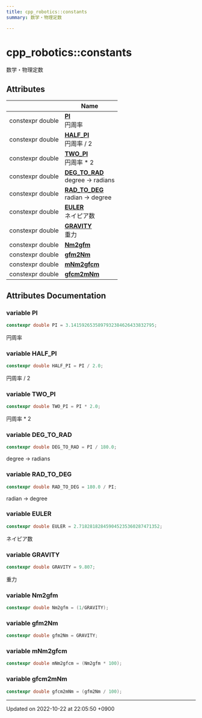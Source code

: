 ```yaml
---
title: cpp_robotics::constants
summary: 数学・物理定数 

---
```


# cpp_robotics::constants

数学・物理定数 

## Attributes

|                | Name           |
| -------------- | -------------- |
| constexpr double | **[PI](/cpp_robotics/doxybook/Namespaces/namespacecpp__robotics_1_1constants/#variable-pi)** <br>円周率  |
| constexpr double | **[HALF_PI](/cpp_robotics/doxybook/Namespaces/namespacecpp__robotics_1_1constants/#variable-half-pi)** <br>円周率 / 2  |
| constexpr double | **[TWO_PI](/cpp_robotics/doxybook/Namespaces/namespacecpp__robotics_1_1constants/#variable-two-pi)** <br>円周率 * 2  |
| constexpr double | **[DEG_TO_RAD](/cpp_robotics/doxybook/Namespaces/namespacecpp__robotics_1_1constants/#variable-deg-to-rad)** <br>degree -> radians  |
| constexpr double | **[RAD_TO_DEG](/cpp_robotics/doxybook/Namespaces/namespacecpp__robotics_1_1constants/#variable-rad-to-deg)** <br>radian -> degree  |
| constexpr double | **[EULER](/cpp_robotics/doxybook/Namespaces/namespacecpp__robotics_1_1constants/#variable-euler)** <br>ネイピア数  |
| constexpr double | **[GRAVITY](/cpp_robotics/doxybook/Namespaces/namespacecpp__robotics_1_1constants/#variable-gravity)** <br>重力  |
| constexpr double | **[Nm2gfm](/cpp_robotics/doxybook/Namespaces/namespacecpp__robotics_1_1constants/#variable-nm2gfm)**  |
| constexpr double | **[gfm2Nm](/cpp_robotics/doxybook/Namespaces/namespacecpp__robotics_1_1constants/#variable-gfm2nm)**  |
| constexpr double | **[mNm2gfcm](/cpp_robotics/doxybook/Namespaces/namespacecpp__robotics_1_1constants/#variable-mnm2gfcm)**  |
| constexpr double | **[gfcm2mNm](/cpp_robotics/doxybook/Namespaces/namespacecpp__robotics_1_1constants/#variable-gfcm2mnm)**  |



## Attributes Documentation

### variable PI

```cpp
constexpr double PI = 3.1415926535897932384626433832795;
```

円周率 

### variable HALF_PI

```cpp
constexpr double HALF_PI = PI / 2.0;
```

円周率 / 2 

### variable TWO_PI

```cpp
constexpr double TWO_PI = PI * 2.0;
```

円周率 * 2 

### variable DEG_TO_RAD

```cpp
constexpr double DEG_TO_RAD = PI / 180.0;
```

degree -> radians 

### variable RAD_TO_DEG

```cpp
constexpr double RAD_TO_DEG = 180.0 / PI;
```

radian -> degree 

### variable EULER

```cpp
constexpr double EULER = 2.718281828459045235360287471352;
```

ネイピア数 

### variable GRAVITY

```cpp
constexpr double GRAVITY = 9.807;
```

重力 

### variable Nm2gfm

```cpp
constexpr double Nm2gfm = (1/GRAVITY);
```


### variable gfm2Nm

```cpp
constexpr double gfm2Nm = GRAVITY;
```


### variable mNm2gfcm

```cpp
constexpr double mNm2gfcm = (Nm2gfm * 100);
```


### variable gfcm2mNm

```cpp
constexpr double gfcm2mNm = (gfm2Nm / 100);
```





-------------------------------

Updated on 2022-10-22 at 22:05:50 +0900